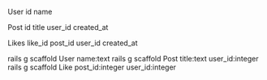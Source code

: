 User
	id
	name

Post
	id
	title
	user_id
	created_at

Likes
	like_id
	post_id
	user_id
	created_at

rails g scaffold User name:text
rails g scaffold Post title:text user_id:integer
rails g scaffold Like post_id:integer user_id:integer